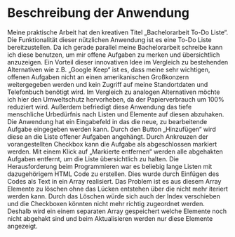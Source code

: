 # Beschreibung der Anwendung
Meine praktische Arbeit hat den kreativen Titel „Bachelorarbeit To-Do Liste“. Die Funktionalität dieser nützlichen Anwendung ist es eine To-Do Liste bereitzustellen. Da ich gerade parallel meine Bachelorarbeit schreibe kann ich diese benutzen, um mir offene Aufgaben zu merken und übersichtlich anzuzeigen. Ein Vorteil dieser innovativen Idee im Vergleich zu bestehenden Alternativen wie z.B. „Google Keep“ ist es, dass meine sehr wichtigen, offenen Aufgaben nicht an einen amerikanischen Großkonzern weitergegeben werden und kein Zugriff auf meine Standortdaten und Telefonbuch benötigt wird. Im Vergleich zu analogen Alternativen möchte ich hier den Umweltschutz hervorheben, da der Papierverbrauch um 100% reduziert wird. Außerdem befriedigt diese Anwendung das tiefe menschliche Urbedürfnis nach Listen und Elemente auf diesen abzuhaken.
Die Anwendung hat ein Eingabefeld in das die neue, zu bearbeitende Aufgabe eingegeben werden kann. Durch den Button „Hinzufügen“ wird diese an die Liste offener Aufgaben angehängt. Durch Ankreuzen der vorangestellten Checkbox kann die Aufgabe als abgeschlossen markiert werden. Mit einem Klick auf „Markierte entfernen“ werden alle abgehakten Aufgaben entfernt, um die Liste übersichtlich zu halten.
Die Herausforderung beim Programmieren war es beliebig lange Listen mit dazugehörigem HTML Code zu erstellen. Dies wurde durch Einfügen des Codes als Text in ein Array realisiert. Das Problem ist es aus diesem Array Elemente zu löschen ohne das Lücken entstehen über die nicht mehr iteriert werden kann. Durch das Löschen würde sich auch der Index verschieben und die Checkboxen könnten nicht mehr richtig zugeordnet werden. Deshalb wird ein einem separaten Array gespeichert welche Elemente noch nicht abgehakt sind und beim Aktualisieren werden nur diese Elemente angezeigt. 
